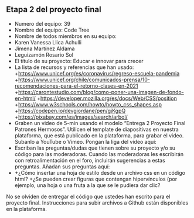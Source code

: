 ## Etapa 2 del proyecto final

- Numero del equipo: 39
- Nombre del equipo: Code Tree
- Nombre de todos miembros en su equipo:
-   Karen Vanessa Llica Achulli
-   Jimena Martínez Aldama
-   Leguizamón Rosario Sol
- El título de su proyecto: Educar e innovar para crecer
- La lista de recursos y referencias que han usado: 
  +https://www.unicef.org/es/coronavirus/regreso-escuela-pandemia
  +https://www.unicef.org/chile/comunicados-prensa/10-recomendaciones-para-el-retorno-clases-en-2021
  +https://carontestudio.com/blog/como-poner-una-imagen-de-fondo-en-html/
  +https://developer.mozilla.org/es/docs/Web/CSS/position
  +https://www.w3schools.com/howto/howto_css_shapes.asp
  +https://codepen.io/devgiordane/pen/gjKgpQ
  +https://pixabay.com/es/images/search/arbol/
- Graben un video de 5-min usando el modelo “Entrega 2 Proyecto Final Patrones Hermosos”. Utilicen el template de diapositivas en nuestra plataforma, que está publicado en la plataforma, para grabar el video. Subanlo a YouTube o Vimeo. Pongan la liga del vídeo aquí: 
- Escriban las preguntas/dudas que tienen sobre su proyecto y/o su código para las moderadoras. Cuando las moderadoras les escribirán con retroalimentación en el foro, incluirán sugerencias a estas preguntas. Añadan sus preguntas aquí:
- 
  +¿Cómo insertar una hoja de estilo desde un archivo css en un código html?
  +¿Se pueden crear figuras que contengan hipervínculos (por ejemplo, una hoja o una fruta a la que se le pudiera dar clic? 

No se olviden de entregar el código que ustedes han escrito para el proyecto final. Instrucciones para subir archivos a Github están disponibles en la plataforma.
